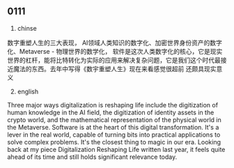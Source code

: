 

## 0111 

1. chinse

 数字重塑人生的三大表现， AI领域人类知识的数字化、加密世界身份资产的数字化、Metaverse - 物理世界的数学化， 软件是这次人类数字化的核心，它是现实世界的杠杆，能将比特转化为实际的应用来解决复杂问题，它是我们这个时代最接近魔法的东西。去年中写得《数宇重塑人生》现在来看感觉很超前 还颇具现实意义 

 2. english

 Three major ways digitalization is reshaping life include the digitization of human knowledge in the AI field, the digitization of identity assets in the crypto world, and the mathematical representation of the physical world in the Metaverse. Software is at the heart of this digital transformation. It's a lever in the real world, capable of turning bits into practical applications to solve complex problems. It's the closest thing to magic in our era. Looking back at my piece Digitalization Reshaping Life written last year, it feels quite ahead of its time and still holds significant relevance today.
